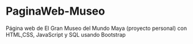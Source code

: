 # PaginaWeb-Museo
Página web de El Gran Museo del Mundo Maya (proyecto personal) con HTML,CSS, JavaScript y SQL usando Bootstrap
